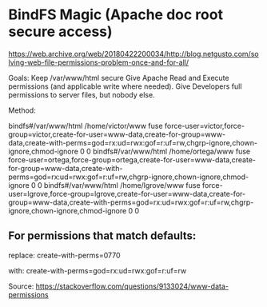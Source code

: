 # BindFS Magic (Apache doc root secure access)

https://web.archive.org/web/20180422200034/http://blog.netgusto.com/solving-web-file-permissions-problem-once-and-for-all/

Goals:
  Keep /var/www/html secure
  Give Apache Read and Execute permissions (and applicable write where needed).
  Give Developers full permissions to server files, but nobody else.

Method:

bindfs#/var/www/html /home/victor/www fuse force-user=victor,force-group=victor,create-for-user=www-data,create-for-group=www-data,create-with-perms=god=rx:ud=rwx:gof=r:uf=rw,chgrp-ignore,chown-ignore,chmod-ignore 0 0
bindfs#/var/www/html /home/ortega/www fuse force-user=ortega,force-group=ortega,create-for-user=www-data,create-for-group=www-data,create-with-perms=god=rx:ud=rwx:gof=r:uf=rw,chgrp-ignore,chown-ignore,chmod-ignore 0 0
bindfs#/var/www/html /home/lgrove/www fuse force-user=lgrove,force-group=lgrove,create-for-user=www-data,create-for-group=www-data,create-with-perms=god=rx:ud=rwx:gof=r:uf=rw,chgrp-ignore,chown-ignore,chmod-ignore 0 0

## For permissions that match defaults:

replace:
create-with-perms=0770

with:
create-with-perms=god=rx:ud=rwx:gof=r:uf=rw

Source:
https://stackoverflow.com/questions/9133024/www-data-permissions